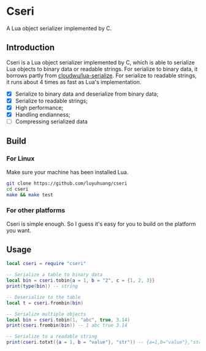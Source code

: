 # Cseri

A Lua object serializer implemented by C.

## Introduction

Cseri is a Lua object serializer implemented by C, which is able to serialize Lua objects to binary data or readable strings. For serialize to binary data, it borrows partly from [cloudwu/lua-serialize](https://github.com/cloudwu/lua-serialize). For serialize to readable strings, it runs about 4 times as fast as Lua's implementation.

- [x] Serialize to binary data and deserialize from binary data;
- [x] Serialize to readable strings;
- [x] High performance;
- [x] Handling endianness;
- [ ] Compressing serialized data

## Build

### For Linux

Make sure your machine has been installed Lua.

```sh
git clone https://github.com/luyuhuang/cseri
cd cseri
make && make test
```

### For other platforms

Cseri is simple enough. So I guess it's easy for you to build on the platform you want.

## Usage

```lua
local cseri = require "cseri"

-- Serialize a table to binary data
local bin = cseri.tobin{a = 1, b = "2", c = {1, 2, 3}}
print(type(bin)) -- string

-- Deserialize to the table
local t = cseri.frombin(bin)

-- Serialize multiple objects
local bin = cseri.tobin(1, "abc", true, 3.14)
print(cseri.frombin(bin)) -- 1 abc true 3.14

-- Serialize to a readable string
print(cseri.totxt({a = 1, b = "value"}, "str")) -- {a=1,b="value"},"str"
```
